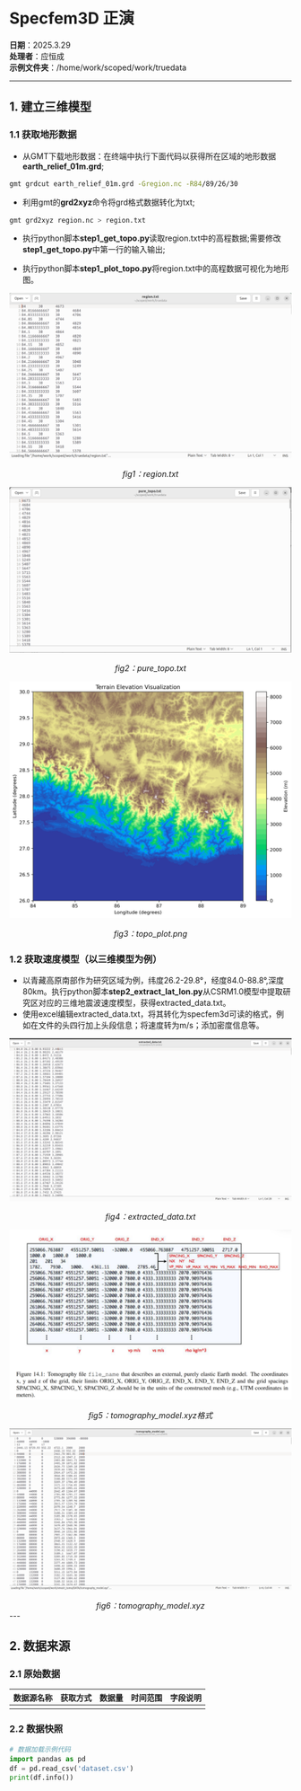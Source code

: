 # Specfem3D 正演


**日期**：2025.3.29  
**处理者**：应恒成  
**示例文件夹**：/home/work/scoped/work/truedata

---

## 1. 建立三维模型
### 1.1 获取地形数据
- 从GMT下载地形数据：在终端中执行下面代码以获得所在区域的地形数据 **earth_relief_01m.grd**;
```bash
gmt grdcut earth_relief_01m.grd -Gregion.nc -R84/89/26/30
```

- 利用gmt的**grd2xyz**命令将grd格式数据转化为txt;
```bash
gmt grd2xyz region.nc > region.txt
```

- 执行python脚本**step1_get_topo.py**读取region.txt中的高程数据;需要修改**step1_get_topo.py**中第一行的输入输出;

- 执行python脚本**step1_plot_topo.py**将region.txt中的高程数据可视化为地形图。

![fig 1](https://github.com/yhc1999mercy/markdown_pics/blob/main/images/fig1.png?raw=true)
<div style="text-align: center;"><i>fig1：region.txt</i></div>

![fig 2](https://github.com/yhc1999mercy/markdown_pics/blob/main/images/fig2.png?raw=true)
<div style="text-align: center;"><i>fig2：pure_topo.txt</i></div>

![fig 3](https://github.com/yhc1999mercy/markdown_pics/blob/main/images/topo_plot.png?raw=true)
<div style="text-align: center;"><i>fig3：topo_plot.png</i></div>

### 1.2 获取速度模型（以三维模型为例）
- 以青藏高原南部作为研究区域为例，纬度26.2-29.8°，经度84.0-88.8°,深度80km。执行python脚本**step2_extract_lat_lon.py**从CSRM1.0模型中提取研究区对应的三维地震波速度模型，获得extracted_data.txt。
- 使用excel编辑extracted_data.txt，将其转化为specfem3d可读的格式，例如在文件的头四行加上头段信息；将速度转为m/s；添加密度信息等。

![fig 4](https://github.com/yhc1999mercy/markdown_pics/blob/main/images/fig4.png?raw=true)
<div style="text-align: center;"><i>fig4：extracted_data.txt</i></div>

![fig 5](https://github.com/yhc1999mercy/markdown_pics/blob/main/images/fig5.png?raw=true)
<div style="text-align: center;"><i>fig5：tomography_model.xyz格式</i></div>

![fig 6](https://github.com/yhc1999mercy/markdown_pics/blob/main/images/fig6.png?raw=true)
<div style="text-align: center;"><i>fig6：tomography_model.xyz</i></div>
---

## 2. 数据来源
### 2.1 原始数据
| 数据源名称 | 获取方式 | 数据量 | 时间范围 | 字段说明 |
|------------|----------|--------|----------|----------|
|            |          |        |          |          |

### 2.2 数据快照
```python
# 数据加载示例代码
import pandas as pd
df = pd.read_csv('dataset.csv')
print(df.info())
```